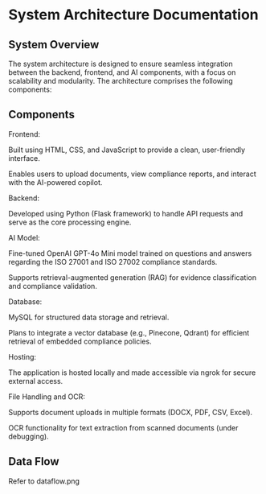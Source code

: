 # System Architecture Documentation

## System Overview
The system architecture is designed to ensure seamless integration between the backend, frontend, and AI components, with a focus on scalability and modularity. The architecture comprises the following components:  

## Components
Frontend: 

Built using HTML, CSS, and JavaScript to provide a clean, user-friendly interface. 

Enables users to upload documents, view compliance reports, and interact with the AI-powered copilot. 

Backend: 

Developed using Python (Flask framework) to handle API requests and serve as the core processing engine. 

AI Model: 

Fine-tuned OpenAI GPT-4o Mini model trained on questions and answers regarding the ISO 27001 and ISO 27002 compliance standards. 

Supports retrieval-augmented generation (RAG) for evidence classification and compliance validation. 

Database: 

MySQL for structured data storage and retrieval. 

Plans to integrate a vector database (e.g., Pinecone, Qdrant) for efficient retrieval of embedded compliance policies. 

Hosting: 

The application is hosted locally and made accessible via ngrok for secure external access. 

File Handling and OCR: 

Supports document uploads in multiple formats (DOCX, PDF, CSV, Excel). 

OCR functionality for text extraction from scanned documents (under debugging). 

## Data Flow
Refer to dataflow.png
